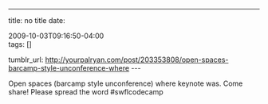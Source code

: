 ---
title: no title
date:

 2009-10-03T09:16:50-04:00  
tags:  []

tumblr_url:
http://yourpalryan.com/post/203353808/open-spaces-barcamp-style-unconference-where
\-\--

Open spaces (barcamp style unconference) where keynote was. Come share!
Please spread the word \#swflcodecamp
